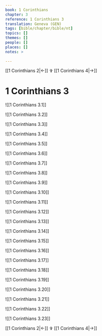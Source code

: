 ```yaml
---
book: 1 Corinthians
chapter: 3
reference: 1 Corinthians 3
translation: Geneva (GEN)
tags: [bible/chapter/bible/nt]
topics: []
themes: []
people: []
places: []
notes: >
  
---
```


[[1 Corinthians 2|<-]] ✞ [[1 Corinthians 4|->]]

# 1 Corinthians 3

![[1 Corinthians 3.1]]

![[1 Corinthians 3.2]]

![[1 Corinthians 3.3]]

![[1 Corinthians 3.4]]

![[1 Corinthians 3.5]]

![[1 Corinthians 3.6]]

![[1 Corinthians 3.7]]

![[1 Corinthians 3.8]]

![[1 Corinthians 3.9]]

![[1 Corinthians 3.10]]

![[1 Corinthians 3.11]]

![[1 Corinthians 3.12]]

![[1 Corinthians 3.13]]

![[1 Corinthians 3.14]]

![[1 Corinthians 3.15]]

![[1 Corinthians 3.16]]

![[1 Corinthians 3.17]]

![[1 Corinthians 3.18]]

![[1 Corinthians 3.19]]

![[1 Corinthians 3.20]]

![[1 Corinthians 3.21]]

![[1 Corinthians 3.22]]

![[1 Corinthians 3.23]]

[[1 Corinthians 2|<-]] ✞ [[1 Corinthians 4|->]]

